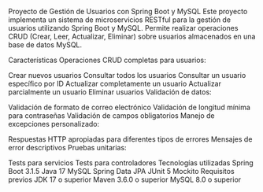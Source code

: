 Proyecto de Gestión de Usuarios con Spring Boot y MySQL
Este proyecto implementa un sistema de microservicios RESTful para la gestión de usuarios utilizando Spring Boot y MySQL. Permite realizar operaciones CRUD (Crear, Leer, Actualizar, Eliminar) sobre usuarios almacenados en una base de datos MySQL.

Características
Operaciones CRUD completas para usuarios:

Crear nuevos usuarios
Consultar todos los usuarios
Consultar un usuario específico por ID
Actualizar completamente un usuario
Actualizar parcialmente un usuario
Eliminar usuarios
Validación de datos:

Validación de formato de correo electrónico
Validación de longitud mínima para contraseñas
Validación de campos obligatorios
Manejo de excepciones personalizado:

Respuestas HTTP apropiadas para diferentes tipos de errores
Mensajes de error descriptivos
Pruebas unitarias:

Tests para servicios
Tests para controladores
Tecnologías utilizadas
Spring Boot 3.1.5
Java 17
MySQL
Spring Data JPA
JUnit 5
Mockito
Requisitos previos
JDK 17 o superior
Maven 3.6.0 o superior
MySQL 8.0 o superior

